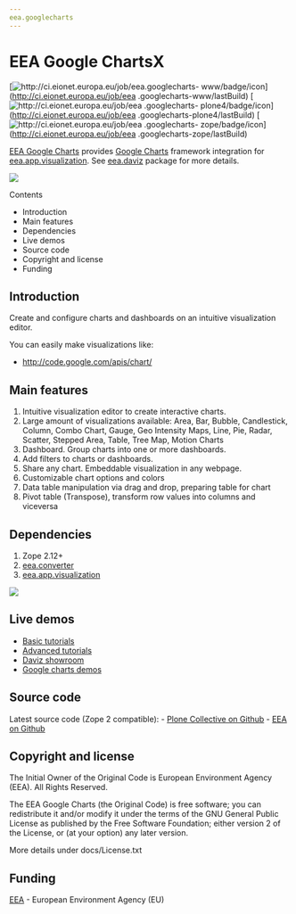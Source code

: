 ```yaml
---
eea.googlecharts
---
```


#  EEA Google ChartsX

[![http://ci.eionet.europa.eu/job/eea.googlecharts-
www/badge/icon](https://camo.githubusercontent.com/951b9703acf95eb3e3c7e157061fb23f824d8035/687474703a2f2f63692e65696f6e65742e6575726f70612e65752f6a6f622f6565612e676f6f676c656368617274732d7777772f62616467652f69636f6e)](http://ci.eionet.europa.eu/job/eea
.googlecharts-www/lastBuild) [![http://ci.eionet.europa.eu/job/eea
.googlecharts-
plone4/badge/icon](https://camo.githubusercontent.com/407e141be386af1c451d3d6e953d218615b76244/687474703a2f2f63692e65696f6e65742e6575726f70612e65752f6a6f622f6565612e676f6f676c656368617274732d706c6f6e65342f62616467652f69636f6e)](http://ci.eionet.europa.eu/job/eea
.googlecharts-plone4/lastBuild) [![http://ci.eionet.europa.eu/job/eea
.googlecharts-
zope/badge/icon](https://camo.githubusercontent.com/cbfb97b354ef62b3a3b0256c8415011aaf31ed16/687474703a2f2f63692e65696f6e65742e6575726f70612e65752f6a6f622f6565612e676f6f676c656368617274732d7a6f70652f62616467652f69636f6e)](http://ci.eionet.europa.eu/job/eea
.googlecharts-zope/lastBuild)

[EEA Google Charts](http://eea.github.com/docs/eea.googlecharts) provides
[Google Charts](http://code.google.com/apis/chart) framework integration for
[eea.app.visualization](http://eea.github.com/docs/eea.app.visualization). See
[eea.daviz](http://eea.github.com/docs/eea.daviz) package for more details.

[![](https://camo.githubusercontent.com/cddc9aeb767e719698477be1025c068fd141f91e/687474703a2f2f6565612e6769746875622e636f6d2f5f696d616765732f6565612e646176697a2e6c61796572732e737667)](https://camo.githubusercontent.com/cddc9aeb767e719698477be1025c068fd141f91e/687474703a2f2f6565612e6769746875622e636f6d2f5f696d616765732f6565612e646176697a2e6c61796572732e737667)

Contents

  * Introduction
  * Main features
  * Dependencies
  * Live demos
  * Source code
  * Copyright and license
  * Funding

##  Introduction

Create and configure charts and dashboards on an intuitive visualization
editor.

You can easily make visualizations like:

    

  * <http://code.google.com/apis/chart/>

##  Main features

  1. Intuitive visualization editor to create interactive charts.
  2. Large amount of visualizations available: Area, Bar, Bubble, Candlestick, Column, Combo Chart, Gauge, Geo Intensity Maps, Line, Pie, Radar, Scatter, Stepped Area, Table, Tree Map, Motion Charts
  3. Dashboard. Group charts into one or more dashboards.
  4. Add filters to charts or dashboards.
  5. Share any chart. Embeddable visualization in any webpage.
  6. Customizable chart options and colors
  7. Data table manipulation via drag and drop, preparing table for chart
  8. Pivot table (Transpose), transform row values into columns and viceversa

##  Dependencies

  1. Zope 2.12+
  2. [eea.converter](http://eea.github.com/docs/eea.converter)
  3. [eea.app.visualization](http://eea.github.com/docs/eea.app.visualization)

[![](https://camo.githubusercontent.com/1cc34aab15188eec03f811ea45d06bcbb137b948/687474703a2f2f6565612e6769746875622e636f6d2f5f696d616765732f6565612e646176697a2e646570656e64656e636965732e737667)](https://camo.githubusercontent.com/1cc34aab15188eec03f811ea45d06bcbb137b948/687474703a2f2f6565612e6769746875622e636f6d2f5f696d616765732f6565612e646176697a2e646570656e64656e636965732e737667)

##  Live demos

  * [Basic tutorials](http://www.youtube.com/playlist?list=PLVPSQz7ahsByeq8nVKC7TT9apArEXBrV0)
  * [Advanced tutorials](http://www.youtube.com/playlist?list=PLVPSQz7ahsBxbe8pwzFWLQuvDSP9JFn8I)
  * [Daviz showroom](http://daviz.eionet.europa.eu)
  * [Google charts demos](http://code.google.com/apis/chart/)

##  Source code

Latest source code (Zope 2 compatible): \- [Plone Collective on
Github](https://github.com/collective/eea.googlecharts) \- [EEA on
Github](https://github.com/eea/eea.googlecharts)

##  Copyright and license

The Initial Owner of the Original Code is European Environment Agency (EEA).
All Rights Reserved.

The EEA Google Charts (the Original Code) is free software; you can
redistribute it and/or modify it under the terms of the GNU General Public
License as published by the Free Software Foundation; either version 2 of the
License, or (at your option) any later version.

More details under docs/License.txt

##  Funding

[EEA](http://www.eea.europa.eu/) \- European Environment Agency (EU)

